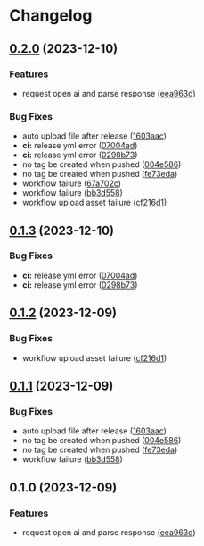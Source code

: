 # Changelog

## [0.2.0](https://github.com/AchanYao/copilot-cli/compare/v0.1.3...v0.2.0) (2023-12-10)


### Features

* request open ai and parse response ([eea963d](https://github.com/AchanYao/copilot-cli/commit/eea963df898ebce0f8f6dd7de17e1c5a38c6651e))


### Bug Fixes

* auto upload file after release ([1603aac](https://github.com/AchanYao/copilot-cli/commit/1603aac4e3f868fb0d51542dc3c9fae16eabac38))
* **ci:** release yml error ([07004ad](https://github.com/AchanYao/copilot-cli/commit/07004ad6b185ce2e9eca19d0e4128b3c980cf89a))
* **ci:** release yml error ([0298b73](https://github.com/AchanYao/copilot-cli/commit/0298b731c01370bf2ea4d53fd1ed3ef2cb4fc7f3))
* no tag be created when pushed ([004e586](https://github.com/AchanYao/copilot-cli/commit/004e586f2f766e07d473a43f8005192d11826fef))
* no tag be created when pushed ([fe73eda](https://github.com/AchanYao/copilot-cli/commit/fe73edad81264f81acf3cb56eab1974a393c647f))
* workflow failure ([67a702c](https://github.com/AchanYao/copilot-cli/commit/67a702c30eda05d439e8112a4a43754e03ce4855))
* workflow failure ([bb3d558](https://github.com/AchanYao/copilot-cli/commit/bb3d5584f468ab56f98f4e771c6f085cb9b4f0b0))
* workflow upload asset failure ([cf216d1](https://github.com/AchanYao/copilot-cli/commit/cf216d106cf39f98417a5352881d6ce22cf201aa))

## [0.1.3](https://github.com/AchanYao/copilot-cli/compare/v0.1.2...v0.1.3) (2023-12-10)


### Bug Fixes

* **ci:** release yml error ([07004ad](https://github.com/AchanYao/copilot-cli/commit/07004ad6b185ce2e9eca19d0e4128b3c980cf89a))
* **ci:** release yml error ([0298b73](https://github.com/AchanYao/copilot-cli/commit/0298b731c01370bf2ea4d53fd1ed3ef2cb4fc7f3))

## [0.1.2](https://github.com/AchanYao/copilot-cli/compare/v0.1.1...v0.1.2) (2023-12-09)


### Bug Fixes

* workflow upload asset failure ([cf216d1](https://github.com/AchanYao/copilot-cli/commit/cf216d106cf39f98417a5352881d6ce22cf201aa))

## [0.1.1](https://github.com/AchanYao/copilot-cli/compare/v0.1.0...v0.1.1) (2023-12-09)


### Bug Fixes

* auto upload file after release ([1603aac](https://github.com/AchanYao/copilot-cli/commit/1603aac4e3f868fb0d51542dc3c9fae16eabac38))
* no tag be created when pushed ([004e586](https://github.com/AchanYao/copilot-cli/commit/004e586f2f766e07d473a43f8005192d11826fef))
* no tag be created when pushed ([fe73eda](https://github.com/AchanYao/copilot-cli/commit/fe73edad81264f81acf3cb56eab1974a393c647f))
* workflow failure ([bb3d558](https://github.com/AchanYao/copilot-cli/commit/bb3d5584f468ab56f98f4e771c6f085cb9b4f0b0))

## 0.1.0 (2023-12-09)


### Features

* request open ai and parse response ([eea963d](https://github.com/AchanYao/copilot-cli/commit/eea963df898ebce0f8f6dd7de17e1c5a38c6651e))
